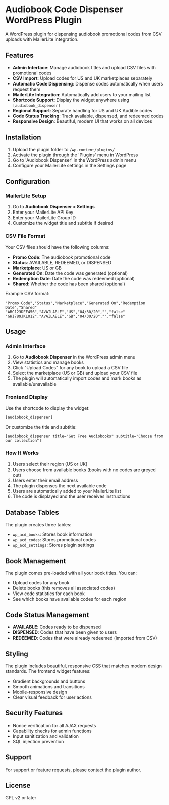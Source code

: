 # Audiobook Code Dispenser WordPress Plugin

A WordPress plugin for dispensing audiobook promotional codes from CSV uploads with MailerLite integration.

## Features

- **Admin Interface**: Manage audiobook titles and upload CSV files with promotional codes
- **CSV Import**: Upload codes for US and UK marketplaces separately
- **Automatic Code Dispensing**: Dispense codes automatically when users request them
- **MailerLite Integration**: Automatically add users to your mailing list
- **Shortcode Support**: Display the widget anywhere using `[audiobook_dispenser]`
- **Regional Support**: Separate handling for US and UK Audible codes
- **Code Status Tracking**: Track available, dispensed, and redeemed codes
- **Responsive Design**: Beautiful, modern UI that works on all devices

## Installation

1. Upload the plugin folder to `/wp-content/plugins/`
2. Activate the plugin through the 'Plugins' menu in WordPress
3. Go to 'Audiobook Dispenser' in the WordPress admin menu
4. Configure your MailerLite settings in the Settings page

## Configuration

### MailerLite Setup

1. Go to **Audiobook Dispenser > Settings**
2. Enter your MailerLite API Key
3. Enter your MailerLite Group ID
4. Customize the widget title and subtitle if desired

### CSV File Format

Your CSV files should have the following columns:
- **Promo Code**: The audiobook promotional code
- **Status**: AVAILABLE, REDEEMED, or DISPENSED
- **Marketplace**: US or GB
- **Generated On**: Date the code was generated (optional)
- **Redemption Date**: Date the code was redeemed (optional)
- **Shared**: Whether the code has been shared (optional)

Example CSV format:
```csv
"Promo Code","Status","Marketplace","Generated On","Redemption Date","Shared"
"ABC123DEF456","AVAILABLE","US","04/30/20","","false"
"GHI789JKL012","AVAILABLE","GB","04/30/20","","false"
```

## Usage

### Admin Interface

1. Go to **Audiobook Dispenser** in the WordPress admin menu
2. View statistics and manage books
3. Click "Upload Codes" for any book to upload a CSV file
4. Select the marketplace (US or GB) and upload your CSV file
5. The plugin will automatically import codes and mark books as available/unavailable

### Frontend Display

Use the shortcode to display the widget:

```
[audiobook_dispenser]
```

Or customize the title and subtitle:

```
[audiobook_dispenser title="Get Free Audiobooks" subtitle="Choose from our collection"]
```

### How It Works

1. Users select their region (US or UK)
2. Users choose from available books (books with no codes are greyed out)
3. Users enter their email address
4. The plugin dispenses the next available code
5. Users are automatically added to your MailerLite list
6. The code is displayed and the user receives instructions

## Database Tables

The plugin creates three tables:

- `wp_acd_books`: Stores book information
- `wp_acd_codes`: Stores promotional codes
- `wp_acd_settings`: Stores plugin settings

## Book Management

The plugin comes pre-loaded with all your book titles. You can:

- Upload codes for any book
- Delete books (this removes all associated codes)
- View code statistics for each book
- See which books have available codes for each region

## Code Status Management

- **AVAILABLE**: Codes ready to be dispensed
- **DISPENSED**: Codes that have been given to users
- **REDEEMED**: Codes that were already redeemed (imported from CSV)

## Styling

The plugin includes beautiful, responsive CSS that matches modern design standards. The frontend widget features:

- Gradient backgrounds and buttons
- Smooth animations and transitions
- Mobile-responsive design
- Clear visual feedback for user actions

## Security Features

- Nonce verification for all AJAX requests
- Capability checks for admin functions
- Input sanitization and validation
- SQL injection prevention

## Support

For support or feature requests, please contact the plugin author.

## License

GPL v2 or later 